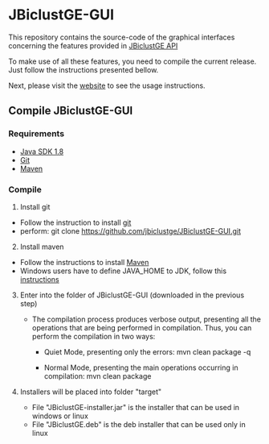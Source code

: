# JBiclustGE-GUI

This repository contains the source-code of the graphical interfaces concerning the features provided in [JBiclustGE API](https://github.com/jbiclustge/JBiclustGE)

To make use of all these features, you need to compile the current release. Just follow the instructions presented bellow. 

Next, please visit the [website](https://jbiclustge.github.io) to see the usage instructions.

## Compile JBiclustGE-GUI
### Requirements
 - [Java SDK 1.8](http://www.oracle.com/technetwork/java/javase/downloads/index.html) 
 - [Git](https://git-scm.com)
 - [Maven](https://maven.apache.org)

### Compile

1. Install git 
  - Follow the instruction to install [git](https://git-scm.com/book/en/v2/Getting-Started-Installing-Git) 
  - perform: git clone https://github.com/jbiclustge/JBiclustGE-GUI.git

2. Install maven
  - Follow the instructions to install [Maven](https://maven.apache.org/install.html)
  - Windows users have to define JAVA_HOME to JDK, follow this [instructions](http://roufid.com/no-compiler-is-provided-in-this-environment/)

3. Enter into the folder of JBiclustGE-GUI (downloaded in the previous step)
   - The compilation process produces verbose output, presenting all the operations that are being performed in compilation. Thus, you can perform the compilation in two ways:
      - Quiet Mode, presenting only the errors:
           mvn clean package -q 
           
      - Normal Mode, presenting the main operations occurring in compilation:
           mvn clean package      

3. Installers will be placed into folder "target"
    - File "JBiclustGE-installer.jar" is the installer that can be used in windows or linux
    - File "JBiclustGE.deb" is the deb installer that can be used only in linux


